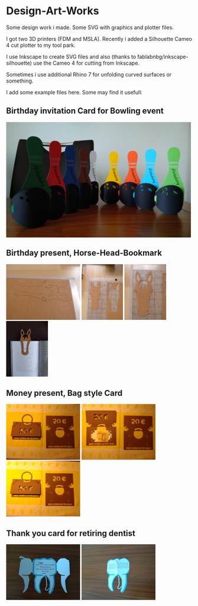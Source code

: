 # Design-Art-Works
Some design work i made. Some SVG with graphics and plotter files.

I got two 3D printers (FDM and MSLA). Recently i added a Silhouette Cameo 4 cut plotter to my tool park.

I use Inkscape to create SVG files and also (thanks to fablabnbg/inkscape-silhouette) use the Cameo 4 for cutting from Inkscape.

Sometimes i use additional Rhino 7 for unfolding curved surfaces or something.

I add some example files here. Some may find it usefull:

## Birthday invitation Card for Bowling event

<img src="Bowling.jpg" width="500" align="center"> 

## Birthday present, Horse-Head-Bookmark
<p align="left"> 
<img src="IMG_20230311_094118.jpg" height="150"> 
<img src="IMG_20230311_094206.jpg" height="150"> 
<img src="IMG_20230311_094519.jpg" height="150"> 
<img src="IMG_20230311_095243.jpg "height="150"> 
</p>

## Money present, Bag style Card
<p align="left"> 
<img src="IMG_20230326_210605.jpg" height="150"> 
<img src="IMG_20230326_210627.jpg" height="150"> 
<img src="IMG_20230326_210601.jpg" height="150"> 
</p>

## Thank you card for retiring dentist
<p align="left"> 
<img src="IMG_20250427_192318.jpg" height="150"> 
<img src="IMG_20250427_192451.jpg" height="150"> 
</p>
